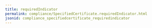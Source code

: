 ```yaml
---
title: requiredIndicator
permalink: compliance/SpecifiedCertificate.requiredIndicator.html
jsonid: compliance_specifiedcertificate_requiredindicator
---
```


